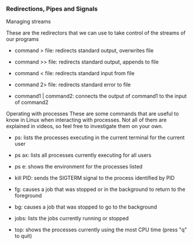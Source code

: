 ### Redirections, Pipes and Signals

Managing streams

These are the redirectors that we can use to take control of the streams of our programs

- command > file: redirects standard output, overwrites file

- command >> file: redirects standard output, appends to file

- command < file: redirects standard input from file

- command 2> file: redirects standard error to file

- command1 | command2: connects the output of command1 to the input of command2

Operating with processes
These are some commands that are useful to know in Linux when interacting with processes. Not all of them are explained in videos, so feel free to investigate them on your own.

- ps: lists the processes executing in the current terminal for the current user

- ps ax: lists all processes currently executing for all users  

- ps e: shows the environment for the processes listed  

- kill PID: sends the SIGTERM signal to the process identified by PID

- fg: causes a job that was stopped or in the background to return to the foreground

- bg: causes a job that was stopped to go to the background

- jobs: lists the jobs currently running or stopped

- top: shows the processes currently using the most CPU time (press "q" to quit)  
